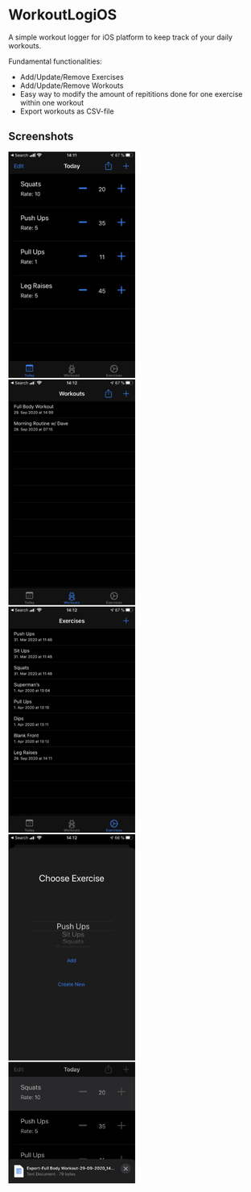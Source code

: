 # WorkoutLogiOS

A simple workout logger for iOS platform to keep track of your daily workouts.

Fundamental functionalities:
* Add/Update/Remove Exercises
* Add/Update/Remove Workouts
* Easy way to modify the amount of repititions done for one exercise within one workout
* Export workouts as CSV-file

## Screenshots
<img src="screenshots/current_workout.PNG" width=50% height=50%></img>
<img src="screenshots/list_workouts.PNG" width=50% height=50%></img>
<img src="screenshots/list_exercise.PNG" width=50% height=50%></img>
<img src="screenshots/choose_exercise.PNG" width=50% height=50%></img>
<img src="screenshots/export.jpeg" width=50% height=50%></img>

